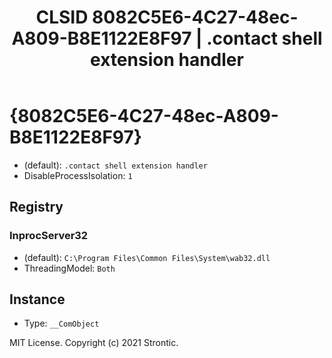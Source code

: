 ﻿---
title: "CLSID 8082C5E6-4C27-48ec-A809-B8E1122E8F97 | .contact shell extension handler"
excerpt: What is COM-Object CLSID 8082C5E6-4C27-48ec-A809-B8E1122E8F97?
---

# {8082C5E6-4C27-48ec-A809-B8E1122E8F97}

* (default): `.contact shell extension handler`
* DisableProcessIsolation: `1`

## Registry


### InprocServer32

* (default): `C:\Program Files\Common Files\System\wab32.dll`
* ThreadingModel: `Both`

## Instance

* Type: `__ComObject`

MIT License. Copyright (c) 2021 Strontic.


